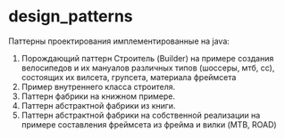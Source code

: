 # design_patterns

Паттерны проектирования имплементированные на java:
1.  Порождающий паттерн Строитель (Builder) на примере создания велосипедов  и их мануалов различных типов (шоссеры, мтб, сс), состоящих их вилсета, групсета, материала фреймсета
2.  Пример внутреннего класса строителя.
3.  Паттерн фабрики на книжном примере.
4.  Паттерн абстрактной фабрики из книги.
5.  Паттерн абстрактной фабрики на собственной реализации на примере составления фреймсета из фрейма и вилки (MTB, ROAD)

